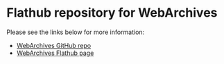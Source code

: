 # Flathub repository for WebArchives

Please see the links below for more information:

- [WebArchives GitHub repo](https://github.com/birros/web-archives)
- [WebArchives Flathub page](https://flathub.org/apps/details/com.github.birros.WebArchives)
